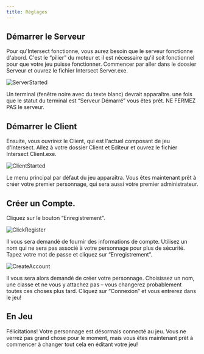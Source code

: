 ```yaml
---
title: Réglages
---
```


## Démarrer le Serveur

Pour qu'Intersect fonctionne, vous aurez besoin que le serveur fonctionne d'abord. C'est le “pilier” du moteur et il est nécessaire qu'il soit fonctionnel pour que votre jeu puisse fonctionner.
Commencer par aller dans le doosier Serveur et ouvrez le fichier Intersect Server.exe.

![ServerStarted](https://www.ascensiongamedev.com/resources/filehost/a65f2516e77a8dbcca43e2239a194cad.png)

Un terminal (fenêtre noire avec du texte blanc) devrait apparaître. une fois que le statut du terminal est “Serveur Démarré” vous êtes prêt. NE FERMEZ PAS le serveur.

## Démarrer le Client

Ensuite, vous ouvrirez le Client, qui est l'actuel composant de jeu d'Intersect.
Allez à votre dossier Client et Editeur et ouvrez le fichier Intersect Client.exe.

![ClientStarted](https://www.ascensiongamedev.com/resources/filehost/7d6fb88ed7da7c68317e8f4e427c56ba.png)

Le menu principal par défaut du jeu apparaîtra. Vous êtes maintenant prêt à créer votre premier personnage, qui sera aussi votre premier administrateur.

## Créer un Compte.

Cliquez sur le bouton “Enregistrement”.

![ClickRegister](https://www.ascensiongamedev.com/resources/filehost/fe965e58f48769784b5408936c2b0f70.png)

Il vous sera demandé de fournir des informations de compte. Utilisez un nom qui ne sera pas associé à votre personnage pour plus de sécurité. Tapez votre mot de passe et cliquez sur “Enregistrement”.

![CreateAccount](https://www.ascensiongamedev.com/resources/filehost/fc9db6f3fc12e0f70e1530dbe9b75bed.png)

Il vous sera alors demandé de créer votre personnage. Choisissez un nom, une classe et ne vous y attachez pas – vous changerez probablement toutes ces choses plus tard.
Cliquez sur “Connexion” et vous entrerez dans le jeu!

## En Jeu

Félicitations! Votre personnage est désormais connecté au jeu. Vous ne verrez pas grand chose pour le moment, mais vous êtes maintenant prêt à commencer à changer tout cela en éditant votre jeu!
